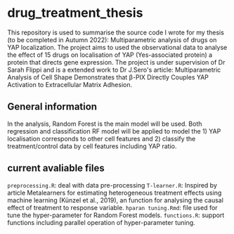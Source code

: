 # drug_treatment_thesis

This repository is used to summarise the source code I wrote for my thesis (to be completed in Autumn 2022): Multiparametric analysis of drugs on YAP localization. The project aims to used the observational data to analyse the effect of 15 drugs on localisation of YAP (Yes-associated protein) a protein that directs gene expression. The project is under supervision of Dr Sarah Flippi and is a extended work to Dr J.Sero's article: Multiparametric Analysis of Cell Shape Demonstrates that β-PIX Directly Couples YAP Activation to Extracellular Matrix Adhesion.

## General information
In the analysis, Random Forest is the main model will be used. Both regression and classification RF model will be applied to model the 1) YAP localisation corresponds to other cell features and 2) classify the treatment/control data by cell features including YAP ratio.


## current avaliable files

`preprocessing.R`: deal with data pre-processing
`T-learner.R`: Inspired by article Metalearners for estimating heterogeneous treatment effects using machine learning (Künzel et al., 2019), an function for analysing the causal effect of treatment to response variable.
`hparan tuning.Rmd`: file used for tune the hyper-parameter for Random Forest models.
`functions.R`: support functions including parallel operation of hyper-parameter tuning.

